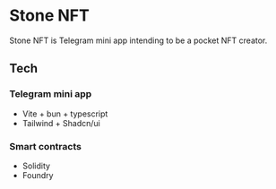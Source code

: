 # Stone NFT

Stone NFT is Telegram mini app intending to be a pocket NFT creator.


## Tech

### Telegram mini app
- Vite + bun + typescript
- Tailwind + Shadcn/ui

### Smart contracts
- Solidity
- Foundry

